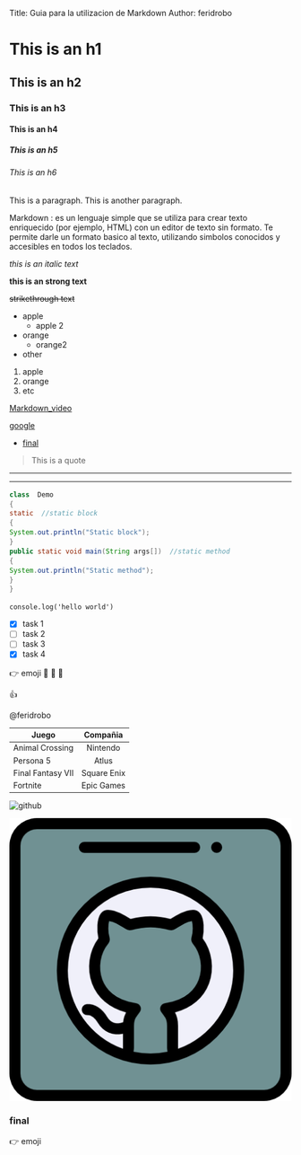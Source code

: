 <!-- This is a comment -->

<!-- This is a comment -->

<!--  Encabezados -->

Title: Guia para la utilizacion de Markdown
Author: feridrobo


# This is an h1

## This is an h2

### This is an h3

#### This is an h4

##### This is an h5

###### This is an h6

This is a paragraph. This is another paragraph.

<!-- brief definition -->
Markdown
:  es un lenguaje simple que se utiliza para crear texto enriquecido (por ejemplo, HTML) con un editor de texto sin formato. Te permite darle un formato basico al texto, utilizando simbolos conocidos y accesibles en todos los teclados.

<!-- italic -->
*this is an *italic* text*

<!-- strong  -->
**this is an **strong** text**

<!-- strikethrough -->
~~strikethrough text~~


<!-- ul -->

* apple
    * apple 2
* orange
    * orange2
* other

1. apple
2. orange
3. etc

<!-- url -->
[Markdown_video](https://www.youtube.com/watch?v=oxaH9CFpeEE)

<!-- url -->
[google](https://www.google.com/ "enlace_google")

<!-- enlace para indice -->
 - [final](#final)

<!-- quote -->
> This is a quote

<!-- this is a line-->
---
<!-- this is another line-->
___

<!-- code block -->
```java
class  Demo  
{  
static  //static block  
{  
System.out.println("Static block");  
}  
public static void main(String args[])  //static method  
{  
System.out.println("Static method");  
}  
}  

```
<!-- line of code -->
`console.log('hello world')`

<!-- GitHub Markdown-->
<!-- TO DO-->
* [x] task 1
* [ ] task 2
* [ ] task 3
* [x] task 4

<!-- github emoji-->
:point_right: emoji
:clap: 	:see_no_evil: :hear_no_evil:

:+1:

<!-- mencionar otro usuario  -->
@feridrobo

<!-- table -->

| Juego             | Compañia    |
|-------------------|:-------------:|
| Animal Crossing   | Nintendo    |
| Persona 5         | Atlus       |
| Final Fantasy VII | Square Enix |
| Fortnite          | Epic Games  |

<!-- image -->
![github](https://cdn-icons-png.flaticon.com/512/25/25231.png)

![github](github.png "github")

### final

:point_right: emoji